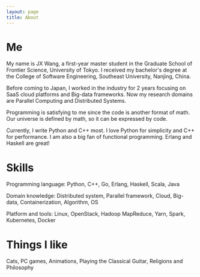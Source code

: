 ```yaml
---
layout: page
title: About
---
```


# Me

My name is JX Wang, a first-year master student in the Graduate School of Frontier Science, University of Tokyo. I received my bachelor's degree at the College of Software Engineering, Southeast University, Nanjing, China.

Before coming to Japan, I worked in the industry for 2 years focusing on SaaS cloud platforms and Big-data frameworks. Now my research domains are Parallel Computing and Distributed Systems. 

Programming is satisfying to me since the code is another format of math. Our universe is defined by math, so it can be expressed by code. 

Currently, I write Python and C++ most. I love Python for simplicity and C++ for performance. I am also a big fan of functional programming. Erlang and Haskell are great!

# Skills

Programming language: Python, C++, Go, Erlang, Haskell, Scala, Java

Domain knowledge: Distributed system, Parallel framework, Cloud, Big-data, Containerization, Algorithm, OS 

Platform and tools: Linux, OpenStack, Hadoop MapReduce, Yarn, Spark, Kubernetes, Docker

# Things I like

Cats, PC games, Animations, Playing the Classical Guitar, Religions and Philosophy
